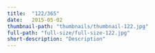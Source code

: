 ```yaml
---
title:  "122/365"
date:   2015-05-02
thumbnail-path: "thumbnails/thumbnail-122.jpg"
full-path: "full-size/full-size-122.jpg"
short-description: "Description"
---
```


